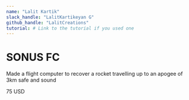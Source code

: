 ```yaml
---
name: "Lalit Kartik"
slack_handle: "LalitKartikeyan G"
github_handle: "LalitCreations"
tutorial: # Link to the tutorial if you used one
---
```


# SONUS FC
<!-- Describe your board in 2-3 sentences. What are you making? What will it do? -->
Made a flight computer to recover a rocket travelling up to an apogee of 3km safe and sound 
<!-- How much is it going to cost? -->
75 USD
<!-- Tell us a little bit about your design process. What were some challenges? What helped? ***Totally optional*** -->
